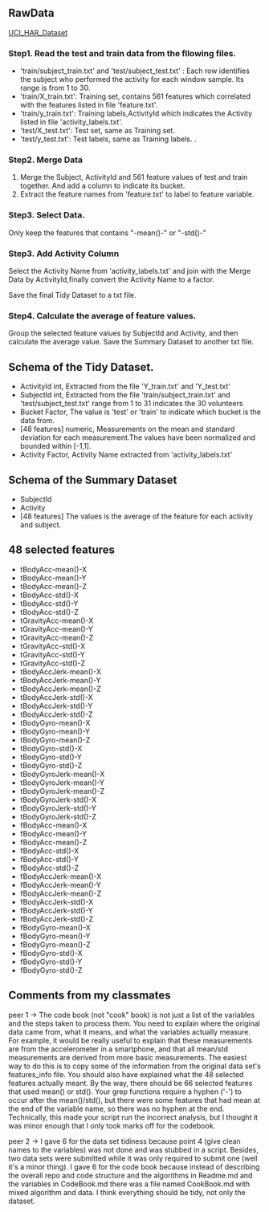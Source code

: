 ## RawData
[UCI_HAR_Dataset](https://d396qusza40orc.cloudfront.net/getdata%2Fprojectfiles%2FUCI%20HAR%20Dataset.zip)

### Step1. Read the test and train data from the fllowing files. 
- 'train/subject_train.txt' and 'test/subject_test.txt' : Each row identifies the subject who performed the activity for each window sample. Its range is from 1 to 30. 
- 'train/X_train.txt': Training set, contains 561 features which correlated with the features listed in file 'feature.txt'.
- 'train/y_train.txt': Training labels,ActivityId which indicates the Activity listed in file 'activity_labels.txt'.
- 'test/X_test.txt': Test set, same as Training set. 
- 'test/y_test.txt': Test labels, same as Training labels. .

### Step2. Merge Data
1. Merge the Subject, ActivityId and 561 feature values of test and train together. And add a column to indicate its bucket. 
2. Extract the feature names from 'feature.txt' to label to feature variable. 

### Step3. Select Data.
Only keep the features that contains "-mean()-" or "-std()-"

### Step3. Add Activity Column
Select the Activity Name from 'activity_labels.txt' and join with the Merge Data by ActivityId,finally convert the Activity Name to a factor. 

Save the final Tidy Dataset to a txt file. 

### Step4. Calculate the average of feature values.
Group the selected feature values by SubjectId and Activity, and then calculate the average value. 
Save the Summary Dataset to another txt file. 

## Schema of the Tidy Dataset. 
* ActivityId  int,  Extracted from the file 'Y_train.txt' and 'Y_test.txt'
* SubjectId   int,  Extracted from the file 'train/subject_train.txt' and 'test/subject_test.txt' range from 1 to 31 indicates the 30 volunteers
* Bucket      Factor, The value is 'test' or 'train' to indicate which bucket is the data from. 
* [48 features] numeric, Measurements on the mean and standard deviation for each measurement.The values have been normalized and bounded within [-1,1].
* Activity     Factor, Activity Name extracted from 'activity_labels.txt'

## Schema of the Summary Dataset
* SubjectId     
* Activity
* [48 features] The values is the average of the feature for each activity and subject. 

## 48 selected features
* tBodyAcc-mean()-X
* tBodyAcc-mean()-Y
* tBodyAcc-mean()-Z
* tBodyAcc-std()-X
* tBodyAcc-std()-Y
* tBodyAcc-std()-Z
* tGravityAcc-mean()-X
* tGravityAcc-mean()-Y
* tGravityAcc-mean()-Z
* tGravityAcc-std()-X
* tGravityAcc-std()-Y
* tGravityAcc-std()-Z
* tBodyAccJerk-mean()-X
* tBodyAccJerk-mean()-Y
* tBodyAccJerk-mean()-Z
* tBodyAccJerk-std()-X
* tBodyAccJerk-std()-Y
* tBodyAccJerk-std()-Z
* tBodyGyro-mean()-X
* tBodyGyro-mean()-Y
* tBodyGyro-mean()-Z
* tBodyGyro-std()-X
* tBodyGyro-std()-Y
* tBodyGyro-std()-Z
* tBodyGyroJerk-mean()-X
* tBodyGyroJerk-mean()-Y
* tBodyGyroJerk-mean()-Z
* tBodyGyroJerk-std()-X
* tBodyGyroJerk-std()-Y
* tBodyGyroJerk-std()-Z
* fBodyAcc-mean()-X
* fBodyAcc-mean()-Y
* fBodyAcc-mean()-Z
* fBodyAcc-std()-X
* fBodyAcc-std()-Y
* fBodyAcc-std()-Z
* fBodyAccJerk-mean()-X
* fBodyAccJerk-mean()-Y
* fBodyAccJerk-mean()-Z
* fBodyAccJerk-std()-X
* fBodyAccJerk-std()-Y
* fBodyAccJerk-std()-Z
* fBodyGyro-mean()-X
* fBodyGyro-mean()-Y
* fBodyGyro-mean()-Z
* fBodyGyro-std()-X
* fBodyGyro-std()-Y
* fBodyGyro-std()-Z

## Comments from my classmates
peer 1 → The code book (not "cook" book) is not just a list of the variables and the steps taken to process them. You need to explain where the original data came from, what it means, and what the variables actually measure. For example, it would be really useful to explain that these measurements are from the accelerometer in a smartphone, and that all mean/std measurements are derived from more basic measurements. The easiest way to do this is to copy some of the information from the original data set's features_info file. You should also have explained what the 48 selected features actually meant. By the way, there should be 66 selected features that used mean() or std(). Your grep functions require a hyphen ('-') to occur after the mean()/std(), but there were some features that had mean at the end of the variable name, so there was no hyphen at the end. Technically, this made your script run the incorrect analysis, but I thought it was minor enough that I only took marks off for the codebook.

peer 2 → I gave 6 for the data set tidiness because point 4 (give clean names to the variables) was not done and was stubbed in a script. Besides, two data sets were submitted while it was only required to submit one (well it's a minor thing). I gave 6 for the code book because instead of describing the overall repo and code structure and the algorithms in Readme.md and the variables in CodeBook.md there was a file named CookBook.md with mixed algorithm and data. I think everything should be tidy, not only the dataset.



